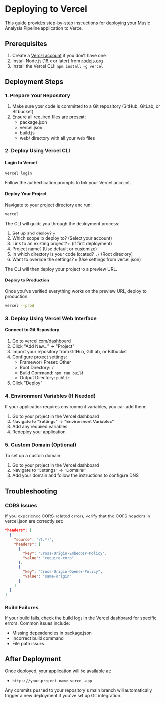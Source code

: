 # Deploying to Vercel

This guide provides step-by-step instructions for deploying your Music Analysis Pipeline application to Vercel.

## Prerequisites

1. Create a [Vercel account](https://vercel.com/signup) if you don't have one
2. Install Node.js (16.x or later) from [nodejs.org](https://nodejs.org)
3. Install the Vercel CLI: `npm install -g vercel`

## Deployment Steps

### 1. Prepare Your Repository

1. Make sure your code is committed to a Git repository (GitHub, GitLab, or Bitbucket)
2. Ensure all required files are present:
   - package.json
   - vercel.json
   - build.js
   - web/ directory with all your web files

### 2. Deploy Using Vercel CLI

#### Login to Vercel

```bash
vercel login
```

Follow the authentication prompts to link your Vercel account.

#### Deploy Your Project

Navigate to your project directory and run:

```bash
vercel
```

The CLI will guide you through the deployment process:

1. Set up and deploy? `y`
2. Which scope to deploy to? (Select your account)
3. Link to an existing project? `n` (if first deployment)
4. Project name? (Use default or customize)
5. In which directory is your code located? `./` (Root directory)
6. Want to override the settings? `n` (Use settings from vercel.json)

The CLI will then deploy your project to a preview URL.

#### Deploy to Production

Once you've verified everything works on the preview URL, deploy to production:

```bash
vercel --prod
```

### 3. Deploy Using Vercel Web Interface

#### Connect to Git Repository

1. Go to [vercel.com/dashboard](https://vercel.com/dashboard)
2. Click "Add New..." → "Project"
3. Import your repository from GitHub, GitLab, or Bitbucket
4. Configure project settings:
   - Framework Preset: Other
   - Root Directory: `/`
   - Build Command: `npm run build`
   - Output Directory: `public`
5. Click "Deploy"

### 4. Environment Variables (If Needed)

If your application requires environment variables, you can add them:

1. Go to your project in the Vercel dashboard
2. Navigate to "Settings" → "Environment Variables"
3. Add any required variables
4. Redeploy your application

### 5. Custom Domain (Optional)

To set up a custom domain:

1. Go to your project in the Vercel dashboard
2. Navigate to "Settings" → "Domains"
3. Add your domain and follow the instructions to configure DNS

## Troubleshooting

### CORS Issues

If you experience CORS-related errors, verify that the CORS headers in vercel.json are correctly set:

```json
"headers": [
  {
    "source": "/(.*)",
    "headers": [
      {
        "key": "Cross-Origin-Embedder-Policy",
        "value": "require-corp"
      },
      {
        "key": "Cross-Origin-Opener-Policy",
        "value": "same-origin"
      }
    ]
  }
]
```

### Build Failures

If your build fails, check the build logs in the Vercel dashboard for specific errors. Common issues include:

- Missing dependencies in package.json
- Incorrect build command
- File path issues

## After Deployment

Once deployed, your application will be available at:

- `https://your-project-name.vercel.app`

Any commits pushed to your repository's main branch will automatically trigger a new deployment if you've set up Git integration. 
